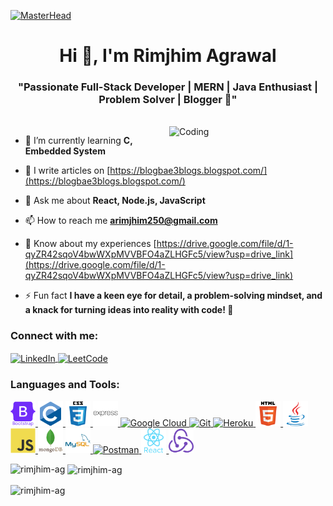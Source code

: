 [![MasterHead](https://user-images.githubusercontent.com/74038190/225813708-98b745f2-7d22-48cf-9150-083f1b00d6c9.gif)](https://github.com/rimjhim-ag)
<h1 align="center">Hi 👋, I'm Rimjhim Agrawal</h1>
<h3 align="center">"Passionate Full-Stack Developer | MERN | Java Enthusiast | Problem Solver | Blogger 🚀"</h3>
<br/>
<img align="right" alt="Coding" width="250" src="https://media2.giphy.com/media/v1.Y2lkPTc5MGI3NjExOWdnajh0ODg5NnNvbGhocXI5NW9vdnMycHZlbHhkNmxwdGhyZjI2dSZlcD12MV9pbnRlcm5hbF9naWZfYnlfaWQmY3Q9Zw/78XCFBGOlS6keY1Bil/giphy.gif">


- 🌱 I’m currently learning **C, Embedded System**

- 📝 I write articles on [https://blogbae3blogs.blogspot.com/](https://blogbae3blogs.blogspot.com/)

- 💬 Ask me about **React, Node.js, JavaScript**

- 📫 How to reach me **arimjhim250@gmail.com**

- 📄 Know about my experiences [https://drive.google.com/file/d/1-qyZR42sqoV4bwWXpMVVBFO4aZLHGFc5/view?usp=drive_link](https://drive.google.com/file/d/1-qyZR42sqoV4bwWXpMVVBFO4aZLHGFc5/view?usp=drive_link)

- ⚡ Fun fact **I have a keen eye for detail, a problem-solving mindset, and a knack for turning ideas into reality with code! 🚀**

<h3 align="left">Connect with me:</h3>
<p align="left">
<a href="https://linkedin.com/in/rimjhim-agrawal23000" target="blank">
  <img align="center" src="https://raw.githubusercontent.com/rahuldkjain/github-profile-readme-generator/master/src/images/icons/Social/linked-in-alt.svg" alt="LinkedIn" height="30" width="40" />
</a>
<a href="https://www.leetcode.com/arimjhim250" target="blank">
  <img align="center" src="https://raw.githubusercontent.com/rahuldkjain/github-profile-readme-generator/master/src/images/icons/Social/leet-code.svg" alt="LeetCode" height="30" width="40" />
</a>
</p>

<h3 align="left">Languages and Tools:</h3>
<p align="left">
  <a href="https://getbootstrap.com/" target="_blank"> <img src="https://raw.githubusercontent.com/devicons/devicon/master/icons/bootstrap/bootstrap-plain-wordmark.svg" alt="Bootstrap" width="40" height="40"/> </a> 
  <a href="https://www.cprogramming.com/" target="_blank"> <img src="https://raw.githubusercontent.com/devicons/devicon/master/icons/c/c-original.svg" alt="C" width="40" height="40"/> </a> 
  <a href="https://www.w3schools.com/css/" target="_blank"> <img src="https://raw.githubusercontent.com/devicons/devicon/master/icons/css3/css3-original-wordmark.svg" alt="CSS3" width="40" height="40"/> </a> 
  <a href="https://expressjs.com" target="_blank"> <img src="https://raw.githubusercontent.com/devicons/devicon/master/icons/express/express-original-wordmark.svg" alt="Express.js" width="40" height="40"/> </a> 
  <a href="https://cloud.google.com" target="_blank"> <img src="https://www.vectorlogo.zone/logos/google_cloud/google_cloud-icon.svg" alt="Google Cloud" width="40" height="40"/> </a> 
  <a href="https://git-scm.com/" target="_blank"> <img src="https://www.vectorlogo.zone/logos/git-scm/git-scm-icon.svg" alt="Git" width="40" height="40"/> </a> 
  <a href="https://heroku.com" target="_blank"> <img src="https://www.vectorlogo.zone/logos/heroku/heroku-icon.svg" alt="Heroku" width="40" height="40"/> </a> 
  <a href="https://www.w3.org/html/" target="_blank"> <img src="https://raw.githubusercontent.com/devicons/devicon/master/icons/html5/html5-original-wordmark.svg" alt="HTML5" width="40" height="40"/> </a> 
  <a href="https://www.java.com" target="_blank"> <img src="https://raw.githubusercontent.com/devicons/devicon/master/icons/java/java-original.svg" alt="Java" width="40" height="40"/> </a> 
  <a href="https://developer.mozilla.org/en-US/docs/Web/JavaScript" target="_blank"> <img src="https://raw.githubusercontent.com/devicons/devicon/master/icons/javascript/javascript-original.svg" alt="JavaScript" width="40" height="40"/> </a> 
  <a href="https://www.mongodb.com/" target="_blank"> <img src="https://raw.githubusercontent.com/devicons/devicon/master/icons/mongodb/mongodb-original-wordmark.svg" alt="MongoDB" width="40" height="40"/> </a> 
  <a href="https://www.mysql.com/" target="_blank"> <img src="https://raw.githubusercontent.com/devicons/devicon/master/icons/mysql/mysql-original-wordmark.svg" alt="MySQL" width="40" height="40"/> </a> 
  <a href="https://postman.com" target="_blank"> <img src="https://www.vectorlogo.zone/logos/getpostman/getpostman-icon.svg" alt="Postman" width="40" height="40"/> </a> 
  <a href="https://reactjs.org/" target="_blank"> <img src="https://raw.githubusercontent.com/devicons/devicon/master/icons/react/react-original-wordmark.svg" alt="React.js" width="40" height="40"/> </a> 
  <a href="https://redux.js.org" target="_blank"> <img src="https://raw.githubusercontent.com/devicons/devicon/master/icons/redux/redux-original.svg" alt="Redux" width="40" height="40"/> </a> 
</p>

<p><img align="left" src="https://github-readme-stats.vercel.app/api/top-langs?username=rimjhim-ag&show_icons=true&locale=en&layout=compact" alt="rimjhim-ag" /></p>

<p>&nbsp;<img align="center" src="https://github-readme-stats.vercel.app/api?username=rimjhim-ag&show_icons=true&locale=en" alt="rimjhim-ag" /></p>

<p><img align="center" src="https://github-readme-streak-stats.herokuapp.com/?user=rimjhim-ag&" alt="rimjhim-ag" /></p>
